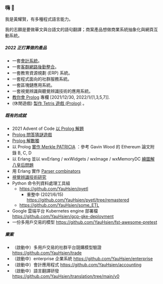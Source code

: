 ### 嗨 👋
我是黃耀賢，有多種程式語言能力。

我的志願是要做華文與台語文的語句翻譯；商案產品想做商業系統抽象化與網頁互動系統。

##### 2022 正打算做的產品
- 一套[會計系統](https://github.com/YauHsien/accounting)。
- 一套[客群網路後勤整合](https://github.com/YauHsien/customer-networks)。
- 一套教育資源規劃 (ERP) 系統。
- 一套程式面向的社群服務系統。
- 一套區塊鏈應用系統。
- 一套視覺辨識與聽覺辨識技術的應用系統。
- [教你會 Prolog](https://yauhsien.wordpress.com/2021/12/30/%e5%b0%88%e6%ac%84%e4%bc%81%e5%8a%83%ef%bc%9a%e3%80%8c%e6%95%99%e4%bd%a0%e6%9c%83-prolog-%e3%80%8d/) 專欄 [2021/12/30, 2022/1/[1,3,5,7]].
- (休閒遊戲) [製作 Tetris 遊戲 (Prolog)](https://github.com/YauHsien/prolog-tetris) 。

##### 既有的成就
- 2021 Advent of Code [以 Prolog 解題](https://github.com/YauHsien/advent-of-code-2021)
- [Prolog 問答猜謎遊戲](https://github.com/YauHsien/prolog_guess_who_game)
- [Prolog 解數獨](https://github.com/YauHsien/sudoku-solvers)
- 以 Prolog [實作 Merkle PATRICIA](https://github.com/YauHsien/modified-merkle-patricia-tree) ：參考 Gavin Wood 的 Ethereum 論文附錄 B, C, D
- 以 Erlang 並以 wxErlang / wxWidgets / wxImage / wxMemoryDC [繪圖解八皇后問題](https://github.com/YauHsien/erlang-exercises/tree/master/8-queens)
- 用 Erlang 實作 [Parser combinators](https://github.com/YauHsien/erljscon/tree/master/parsec)
- [視覺辨識技術研究](https://yauhsien.wordpress.com/2021/11/30/%e9%81%8b%e7%94%a8-detectron2-%e7%9a%84%e8%be%a8%e8%ad%98%e7%b5%90%e6%9e%9c/)
- Python 命令列資料處理工具組
  - https://github.com/YauHsien/pyetl
    - 重整中 (2021/6/15) https://github.com/YauHsien/pyetl/tree/remastered
  - https://github.com/YauHsien/some_ETL
- Google 雲端平台 Kubernetes engine 部署檔 https://github.com/YauHsien/gcp-gke-deployment
- 一份多用戶交易的模型 https://github.com/YauHsien/fst-awesome-pretest 

##### 棄案
- （啟動中）多用戶交易的社群平台競購模型驗證 https://github.com/YauHsien/trade
- （啟動中）enterprise 企業系統 https://github.com/YauHsien/enterprise
- （啟動中）會計應用程式 https://github.com/YauHsien/accounting
- （啟動中）語言翻譯研發 https://github.com/YauHsien/translation/tree/main/v0
